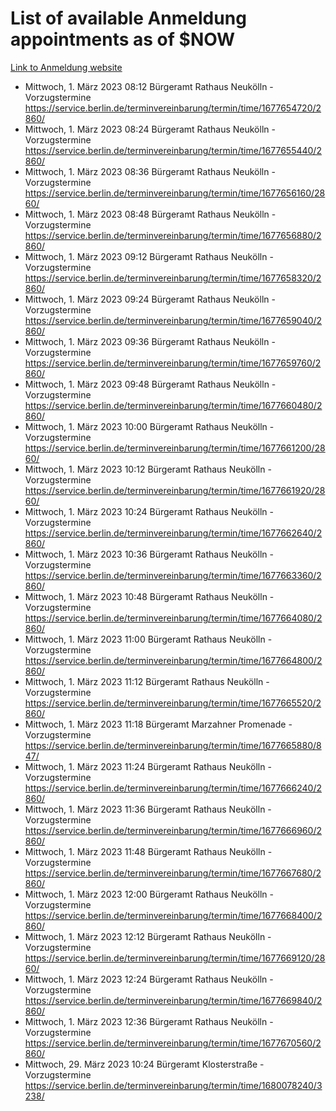 # List of available Anmeldung appointments as of $NOW
[Link to Anmeldung website](https://service.berlin.de/terminvereinbarung/termin/tag.php?termin=1&anliegen[]=120686&dienstleisterlist=122210,122217,327316,122219,327312,122227,327314,122231,327346,122243,327348,122254,122252,329742,122260,329745,122262,329748,122271,327278,122273,327274,122277,327276,330436,122280,327294,122282,327290,122284,327292,122291,327270,122285,327266,122286,327264,122296,327268,150230,329760,122297,327286,122294,327284,122312,329763,122314,329775,122304,327330,122311,327334,122309,327332,317869,122281,327352,122279,329772,122283,122276,327324,122274,327326,122267,329766,122246,327318,122251,327320,122257,327322,122208,327298,122226,327300&herkunft=http%3A%2F%2Fservice.berlin.de%2Fdienstleistung%2F120686%2F)
- Mittwoch, 1. März 2023 08:12 Bürgeramt Rathaus Neukölln - Vorzugstermine https://service.berlin.de/terminvereinbarung/termin/time/1677654720/2860/
- Mittwoch, 1. März 2023 08:24 Bürgeramt Rathaus Neukölln - Vorzugstermine https://service.berlin.de/terminvereinbarung/termin/time/1677655440/2860/
- Mittwoch, 1. März 2023 08:36 Bürgeramt Rathaus Neukölln - Vorzugstermine https://service.berlin.de/terminvereinbarung/termin/time/1677656160/2860/
- Mittwoch, 1. März 2023 08:48 Bürgeramt Rathaus Neukölln - Vorzugstermine https://service.berlin.de/terminvereinbarung/termin/time/1677656880/2860/
- Mittwoch, 1. März 2023 09:12 Bürgeramt Rathaus Neukölln - Vorzugstermine https://service.berlin.de/terminvereinbarung/termin/time/1677658320/2860/
- Mittwoch, 1. März 2023 09:24 Bürgeramt Rathaus Neukölln - Vorzugstermine https://service.berlin.de/terminvereinbarung/termin/time/1677659040/2860/
- Mittwoch, 1. März 2023 09:36 Bürgeramt Rathaus Neukölln - Vorzugstermine https://service.berlin.de/terminvereinbarung/termin/time/1677659760/2860/
- Mittwoch, 1. März 2023 09:48 Bürgeramt Rathaus Neukölln - Vorzugstermine https://service.berlin.de/terminvereinbarung/termin/time/1677660480/2860/
- Mittwoch, 1. März 2023 10:00 Bürgeramt Rathaus Neukölln - Vorzugstermine https://service.berlin.de/terminvereinbarung/termin/time/1677661200/2860/
- Mittwoch, 1. März 2023 10:12 Bürgeramt Rathaus Neukölln - Vorzugstermine https://service.berlin.de/terminvereinbarung/termin/time/1677661920/2860/
- Mittwoch, 1. März 2023 10:24 Bürgeramt Rathaus Neukölln - Vorzugstermine https://service.berlin.de/terminvereinbarung/termin/time/1677662640/2860/
- Mittwoch, 1. März 2023 10:36 Bürgeramt Rathaus Neukölln - Vorzugstermine https://service.berlin.de/terminvereinbarung/termin/time/1677663360/2860/
- Mittwoch, 1. März 2023 10:48 Bürgeramt Rathaus Neukölln - Vorzugstermine https://service.berlin.de/terminvereinbarung/termin/time/1677664080/2860/
- Mittwoch, 1. März 2023 11:00 Bürgeramt Rathaus Neukölln - Vorzugstermine https://service.berlin.de/terminvereinbarung/termin/time/1677664800/2860/
- Mittwoch, 1. März 2023 11:12 Bürgeramt Rathaus Neukölln - Vorzugstermine https://service.berlin.de/terminvereinbarung/termin/time/1677665520/2860/
- Mittwoch, 1. März 2023 11:18 Bürgeramt Marzahner Promenade - Vorzugstermine https://service.berlin.de/terminvereinbarung/termin/time/1677665880/847/
- Mittwoch, 1. März 2023 11:24 Bürgeramt Rathaus Neukölln - Vorzugstermine https://service.berlin.de/terminvereinbarung/termin/time/1677666240/2860/
- Mittwoch, 1. März 2023 11:36 Bürgeramt Rathaus Neukölln - Vorzugstermine https://service.berlin.de/terminvereinbarung/termin/time/1677666960/2860/
- Mittwoch, 1. März 2023 11:48 Bürgeramt Rathaus Neukölln - Vorzugstermine https://service.berlin.de/terminvereinbarung/termin/time/1677667680/2860/
- Mittwoch, 1. März 2023 12:00 Bürgeramt Rathaus Neukölln - Vorzugstermine https://service.berlin.de/terminvereinbarung/termin/time/1677668400/2860/
- Mittwoch, 1. März 2023 12:12 Bürgeramt Rathaus Neukölln - Vorzugstermine https://service.berlin.de/terminvereinbarung/termin/time/1677669120/2860/
- Mittwoch, 1. März 2023 12:24 Bürgeramt Rathaus Neukölln - Vorzugstermine https://service.berlin.de/terminvereinbarung/termin/time/1677669840/2860/
- Mittwoch, 1. März 2023 12:36 Bürgeramt Rathaus Neukölln - Vorzugstermine https://service.berlin.de/terminvereinbarung/termin/time/1677670560/2860/
- Mittwoch, 29. März 2023 10:24 Bürgeramt Klosterstraße - Vorzugstermine https://service.berlin.de/terminvereinbarung/termin/time/1680078240/3238/
